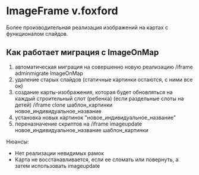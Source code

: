 # ImageFrame v.foxford

Более производительная реализация изображений на картах с функционалом слайдов.
## Как работает миграция с ImageOnMap
1. автоматическая миграция на совершенно новую реализацию /iframe adminmigrate ImageOnMap
2. удаление старых слайдов (статичные картинки остаются, с ними все ок)
3. создание карты-изображения, которая будет обновляться на каждый строительный слот (ребенка) (если раздельные слоты на детей)  /iframe clone шаблон_картинки новое_индивидуальное_название
4. установка новых картинок "новое_индивидуальное_название"
5. переназначение скриптов на /iframe imageupdate новое_индивидуальное_название шаблон_картинки

Нюансы:
- Нет реализации невидимых рамок
- Карта не восстанавливается, если ее сломать или повернуть, а затем использовать imageupdate